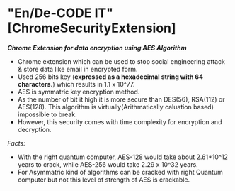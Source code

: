# "En/De-CODE IT"    [ChromeSecurityExtension]

***Chrome Extension for data encryption using AES Algorithm***

- Chrome extension which can be used to stop social engineering attack & store data like email in encrypted form.
- Used 256 bits key (**expressed as a hexadecimal string with 64 characters.**) which results in	1.1 x 10^77.
- AES is symmatric key encryption method.
- As the number of bit it high it is more secure than DES(56), RSA(112) or AES(128). This algorithm is virtually(Arithmatically caluation based) impossible to break.
- However, this security comes with time complexity for encryption and decryption.

*Facts:*

- With the right quantum computer, AES-128 would take about 2.61*10^12 years to crack, while AES-256 would take 2.29 x 10^32 years.
- For Asymmatric kind of algorithms can be cracked with right Quantum computer but not this level of strength of AES is crackable.
